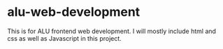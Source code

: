 # alu-web-development
This is for ALU frontend web development.
I will mostly include html and css as well as Javascript in this project.
